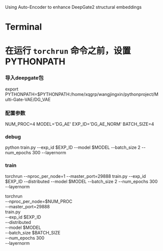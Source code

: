 Using Auto-Encoder to enhance DeepGate2 structural embeddings

# Terminal

# 在运行 `torchrun` 命令之前，设置 PYTHONPATH
### 导入deepgate包
export PYTHONPATH=$PYTHONPATH:/home/xqgrp/wangjingxin/pythonproject/Multi-Gate-VAE/DG_VAE
### 配置参数
NUM_PROC=4
MODEL='DG_AE'
EXP_ID='DG_AE_NORM'
BATCH_SIZE=4
### debug
python train.py --exp_id $EXP_ID --model $MODEL --batch_size 2 --num_epochs 300 --layernorm

### train
torchrun --nproc_per_node=1 --master_port=29888 train.py --exp_id $EXP_ID --distributed --model $MODEL --batch_size 2 --num_epochs 300 --layernorm

torchrun \
--nproc_per_node=$NUM_PROC \
--master_port=29888 \
train.py \
--exp_id $EXP_ID \
--distributed \
--model $MODEL \
--batch_size $BATCH_SIZE \
--num_epochs 300 \
--layernorm

